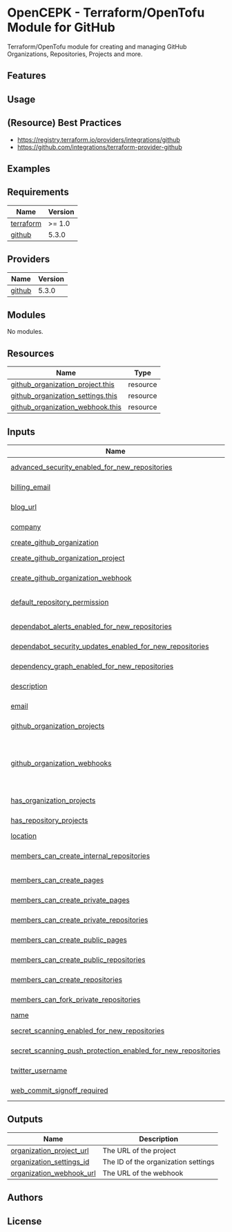 # OpenCEPK - Terraform/OpenTofu Module for GitHub

Terraform/OpenTofu module for creating and managing GitHub Organizations, Repositories, Projects and more.

## Features

## Usage

## (Resource) Best Practices

* https://registry.terraform.io/providers/integrations/github
* https://github.com/integrations/terraform-provider-github

## Examples

<!-- BEGINNING OF PRE-COMMIT-TERRAFORM DOCS HOOK -->
## Requirements

| Name | Version |
|------|---------|
| <a name="requirement_terraform"></a> [terraform](#requirement\_terraform) | >= 1.0 |
| <a name="requirement_github"></a> [github](#requirement\_github) | 5.3.0 |

## Providers

| Name | Version |
|------|---------|
| <a name="provider_github"></a> [github](#provider\_github) | 5.3.0 |

## Modules

No modules.

## Resources

| Name | Type |
|------|------|
| [github_organization_project.this](https://registry.terraform.io/providers/integrations/github/5.3.0/docs/resources/organization_project) | resource |
| [github_organization_settings.this](https://registry.terraform.io/providers/integrations/github/5.3.0/docs/resources/organization_settings) | resource |
| [github_organization_webhook.this](https://registry.terraform.io/providers/integrations/github/5.3.0/docs/resources/organization_webhook) | resource |

## Inputs

| Name | Description | Type | Default | Required |
|------|-------------|------|---------|:--------:|
| <a name="input_advanced_security_enabled_for_new_repositories"></a> [advanced\_security\_enabled\_for\_new\_repositories](#input\_advanced\_security\_enabled\_for\_new\_repositories) | Whether or not advanced security is enabled for new repositories. (Optional) | `bool` | `false` | no |
| <a name="input_billing_email"></a> [billing\_email](#input\_billing\_email) | The billing email address for the GitHub Organization. (Required) | `string` | n/a | yes |
| <a name="input_blog_url"></a> [blog\_url](#input\_blog\_url) | The blog URL (https://example.com) for the GitHub Organization. (Optional) | `string` | `""` | no |
| <a name="input_company"></a> [company](#input\_company) | The company name for the GitHub Organization. (Optional) | `string` | `""` | no |
| <a name="input_create_github_organization"></a> [create\_github\_organization](#input\_create\_github\_organization) | Whether to create the GitHub Organization. | `bool` | `true` | no |
| <a name="input_create_github_organization_project"></a> [create\_github\_organization\_project](#input\_create\_github\_organization\_project) | Whether to create Projects in the GitHub Organization. | `bool` | `false` | no |
| <a name="input_create_github_organization_webhook"></a> [create\_github\_organization\_webhook](#input\_create\_github\_organization\_webhook) | Whether to create Webhooks in the GitHub Organization. | `bool` | `false` | no |
| <a name="input_default_repository_permission"></a> [default\_repository\_permission](#input\_default\_repository\_permission) | The default permission [read\|write\|admin\|none] for GitHub Organization members to create new repositories . (Optional) | `string` | `"read"` | no |
| <a name="input_dependabot_alerts_enabled_for_new_repositories"></a> [dependabot\_alerts\_enabled\_for\_new\_repositories](#input\_dependabot\_alerts\_enabled\_for\_new\_repositories) | Whether or not dependabot alerts are enabled for new repositories. (Optional) | `bool` | `false` | no |
| <a name="input_dependabot_security_updates_enabled_for_new_repositories"></a> [dependabot\_security\_updates\_enabled\_for\_new\_repositories](#input\_dependabot\_security\_updates\_enabled\_for\_new\_repositories) | Whether or not dependabot security updates are enabled for new repositories. (Optional) | `bool` | `false` | no |
| <a name="input_dependency_graph_enabled_for_new_repositories"></a> [dependency\_graph\_enabled\_for\_new\_repositories](#input\_dependency\_graph\_enabled\_for\_new\_repositories) | Whether or not dependency graph is enabled for new repositories. (Optional) | `bool` | `false` | no |
| <a name="input_description"></a> [description](#input\_description) | The description for the GitHub Organization. (Optional) | `string` | `""` | no |
| <a name="input_email"></a> [email](#input\_email) | The email address (example@example.com) for the GitHub Organization. (Optional) | `string` | `""` | no |
| <a name="input_github_organization_projects"></a> [github\_organization\_projects](#input\_github\_organization\_projects) | Map of GitHub Organization Projects to create. (Optional) | `map(any)` | `{}` | no |
| <a name="input_github_organization_webhooks"></a> [github\_organization\_webhooks](#input\_github\_organization\_webhooks) | Map of GitHub Organization Webhooks to create. (Optional)<br>For list of valid events, visit https://docs.github.com/en/developers/webhooks-and-events/webhooks/webhook-events-and-payloads#issues | `map(any)` | `{}` | no |
| <a name="input_has_organization_projects"></a> [has\_organization\_projects](#input\_has\_organization\_projects) | Whether or not organization projects are enabled for the GitHub Organization. (Optional) | `bool` | `true` | no |
| <a name="input_has_repository_projects"></a> [has\_repository\_projects](#input\_has\_repository\_projects) | Whether or not repository projects are enabled for the GitHub Organization. (Optional) | `bool` | `true` | no |
| <a name="input_location"></a> [location](#input\_location) | The location for the GitHub Organization. (Optional) | `string` | `""` | no |
| <a name="input_members_can_create_internal_repositories"></a> [members\_can\_create\_internal\_repositories](#input\_members\_can\_create\_internal\_repositories) | Whether or not organization members can create new internal repositories. For Enterprise Organizations only. (Optional) | `bool` | `false` | no |
| <a name="input_members_can_create_pages"></a> [members\_can\_create\_pages](#input\_members\_can\_create\_pages) | Whether or not organization members can create new pages. (Optional) | `bool` | `true` | no |
| <a name="input_members_can_create_private_pages"></a> [members\_can\_create\_private\_pages](#input\_members\_can\_create\_private\_pages) | Whether or not organization members can create new private pages. (Optional) | `bool` | `true` | no |
| <a name="input_members_can_create_private_repositories"></a> [members\_can\_create\_private\_repositories](#input\_members\_can\_create\_private\_repositories) | Whether or not organization members can create new private repositories. (Optional) | `bool` | `true` | no |
| <a name="input_members_can_create_public_pages"></a> [members\_can\_create\_public\_pages](#input\_members\_can\_create\_public\_pages) | Whether or not organization members can create new public pages. (Optional) | `bool` | `true` | no |
| <a name="input_members_can_create_public_repositories"></a> [members\_can\_create\_public\_repositories](#input\_members\_can\_create\_public\_repositories) | Whether or not organization members can create new public repositories. (Optional) | `bool` | `true` | no |
| <a name="input_members_can_create_repositories"></a> [members\_can\_create\_repositories](#input\_members\_can\_create\_repositories) | Whether or not organization members can create new repositories. (Optional) | `bool` | `true` | no |
| <a name="input_members_can_fork_private_repositories"></a> [members\_can\_fork\_private\_repositories](#input\_members\_can\_fork\_private\_repositories) | Whether or not organization members can fork private repositories. (Optional) | `bool` | `false` | no |
| <a name="input_name"></a> [name](#input\_name) | The name for the GitHub Organization. (Optional) | `string` | `""` | no |
| <a name="input_secret_scanning_enabled_for_new_repositories"></a> [secret\_scanning\_enabled\_for\_new\_repositories](#input\_secret\_scanning\_enabled\_for\_new\_repositories) | Whether or not secret scanning is enabled for new repositories. (Optional) | `bool` | `false` | no |
| <a name="input_secret_scanning_push_protection_enabled_for_new_repositories"></a> [secret\_scanning\_push\_protection\_enabled\_for\_new\_repositories](#input\_secret\_scanning\_push\_protection\_enabled\_for\_new\_repositories) | Whether or not secret scanning push protection is enabled for new repositories. (Optional) | `bool` | `false` | no |
| <a name="input_twitter_username"></a> [twitter\_username](#input\_twitter\_username) | The Twitter username for the GitHub Organization. (Optional) | `string` | `""` | no |
| <a name="input_web_commit_signoff_required"></a> [web\_commit\_signoff\_required](#input\_web\_commit\_signoff\_required) | Whether or not commit signatures are required for commits to the organization. (Optional) | `bool` | `false` | no |

## Outputs

| Name | Description |
|------|-------------|
| <a name="output_organization_project_url"></a> [organization\_project\_url](#output\_organization\_project\_url) | The URL of the project |
| <a name="output_organization_settings_id"></a> [organization\_settings\_id](#output\_organization\_settings\_id) | The ID of the organization settings |
| <a name="output_organization_webhook_url"></a> [organization\_webhook\_url](#output\_organization\_webhook\_url) | The URL of the webhook |
<!-- END OF PRE-COMMIT-TERRAFORM DOCS HOOK -->

## Authors

## License

